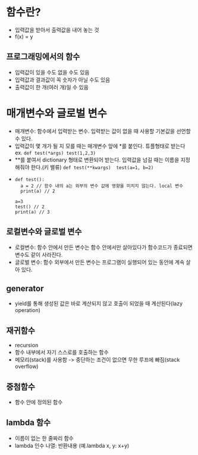 # 함수란?
- 입력값을 받아서 출력값을 내어 놓는 것
- f(x) = y
## 프로그래밍에서의 함수
- 입력값이 있을 수도 없을 수도 있음
- 입력값과 결과값이 꼭 숫자가 아닐 수도 있음
- 출력값이 한 개(여러 개)일 수 있음

# 매개변수와 글로벌 변수
- 매개변수: 함수에서 입력받는 변수. 입력받는 값이 없을 때 사용할 기본값을 선언할 수 있다.
- 입력값이 몇 개가 될 지 모를 때는 매개변수 앞에 *를 붙인다. 튜플형태로 받는다 ex. ``` def test(*args) test(1,2,3) ``` 
- **를 붙여서 dictionary 형태로 변환되어 받는다. 입력값을 넘길 때는 이름을 지정해줘야 한다.(키 밸류) ```def test(**kwargs)  test(a=1, b=2)```
- ```
  def test():
    a = 2 // 함수 내의 a는 외부의 변수 값에 영향을 미치지 않는다. local 변수
    print(a) // 2
  
  a=3 
  test() // 2
  print(a) // 3
  ```
  
## 로컬변수와 글로벌 변수
- 로컬변수: 함수 안에서 만든 변수는 함수 안에서만 살아있다가 함수코드가 종료되면 변수도 같이 사라진다.
- 글로벌 변수: 함수 외부에서 만든 변수는 프로그램이 실행되어 있는 동안에 계속 살아 있다.

## generator
- yield를 통해 생성된 값은 바로 계산되지 않고 호출이 되었을 때 계산된다(lazy operation)

## 재귀함수
- recursion
- 함수 내부에서 자기 스스로를 호출하는 함수
- 메모리(stack)를 사용함 -> 중단하는 조건이 없으면 무한 루프에 빠짐(stack overflow)

## 중첨함수
- 함수 안에 정의된 함수

## lambda 함수
- 이름이 없는 한 줄짜리 함수
- lambda 인수 나열: 반환내용 (예.lambda x, y: x+y)
